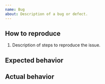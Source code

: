 ```yaml
---
name: Bug
about: Description of a bug or defect.
---
```


<!-- description of the issue, please including any relevant information:
  - version
  - environment
  - component
  - error logs
  - stack trace -->




## How to reproduce

1. Description of steps to reproduce the issue.


## Expected behavior

<!-- description of what you expected to happen. -->


## Actual behavior

<!-- description of what actually happened. -->
